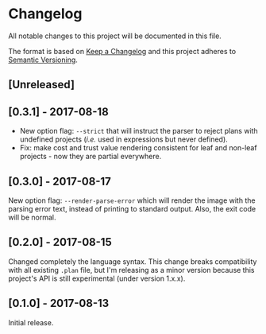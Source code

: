 # Changelog

All notable changes to this project will be documented in this file.

The format is based on [Keep a Changelog](http://keepachangelog.com/en/1.0.0/)
and this project adheres to [Semantic Versioning](http://semver.org/spec/v2.0.0.html).

## [Unreleased]

## [0.3.1] - 2017-08-18

 * New option flag: `--strict` that will instruct the parser to reject plans
   with undefined projects (_i.e._ used in expressions but never defined).
 * Fix: make cost and trust value rendering consistent for leaf and non-leaf
   projects - now they are partial everywhere.

## [0.3.0] - 2017-08-17

New option flag: `--render-parse-error` which will render the image with the
parsing error text, instead of printing to standard output. Also, the exit code
will be normal.

## [0.2.0] - 2017-08-15

Changed completely the language syntax. This change breaks compatibility with
all existing `.plan` file, but I'm releasing as a minor version because this
project's API is still experimental (under version 1.x.x).

## [0.1.0] - 2017-08-13

Initial release.
